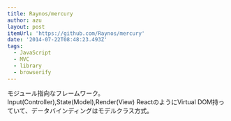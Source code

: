 ```yaml
---
title: Raynos/mercury
author: azu
layout: post
itemUrl: 'https://github.com/Raynos/mercury'
date: '2014-07-22T08:48:23.493Z'
tags:
  - JavaScript
  - MVC
  - library
  - browserify
---
```

モジュール指向なフレームワーク。
Input(Controller),State(Model),Render(View)
ReactのようにVirtual DOM持っていて、データバインディングはモデルクラス方式。
